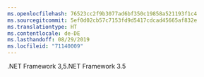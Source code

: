 ```yaml
---
ms.openlocfilehash: 76523cc2f9b3077ad6bf350c19858a521193f1c4
ms.sourcegitcommit: 5ef0d02cb57c7153fd9d5417cdcad45665af832e
ms.translationtype: HT
ms.contentlocale: de-DE
ms.lasthandoff: 08/29/2019
ms.locfileid: "71140009"
---
```

<span data-ttu-id="4979e-101">.NET Framework 3,5</span><span class="sxs-lookup"><span data-stu-id="4979e-101">.NET Framework 3.5</span></span>